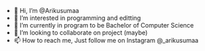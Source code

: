 - 👋 Hi, I’m @Arikusumaa
- 👀 I’m interested in programming and editting
- 🌱 I’m currently in program to be Bachelor of Computer Science
- 💞️ I’m looking to collaborate on project (maybe)
- 📫 How to reach me, Just follow me on Instagram @_arikusumaa

<!---
Arikusumaa/Arikusumaa is a ✨ special ✨ repository because its `README.md` (this file) appears on your GitHub profile.
You can click the Preview link to take a look at your changes.
--->
